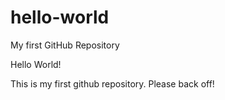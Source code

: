 # hello-world
My first GitHub Repository

Hello World!

This is my first github repository. Please back off!
